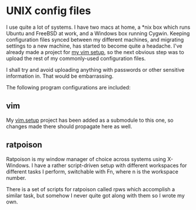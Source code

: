 # UNIX config files

I use quite a lot of systems.  I have two macs at home, a \*nix box which runs
Ubuntu and FreeBSD at work, and a Windows box running Cygwin.  Keeping
configuration files synced between my different machines, and migrating settings
to a new machine, has started to become quite a headache.  I've already made a
project for [my vim setup](https://github.com/dpwright/vim.setup), so the next
obvious step was to upload the rest of my commonly-used configuration files.

I shall try and avoid uploading anything with passwords or other sensitive
information in.  That would be embarrassing.

The following program configurations are included:

## vim

My [vim.setup](https://github.com/dpwright/vim.setup) project has been added as
a submodule to this one, so changes made there should propagate here as well.

## ratpoison

Ratpoison is my window manager of choice across systems using X-Windows.  I have
a rather script-driven setup with different workspaces for different tasks I
perform, switchable with <Cmd-key>Fn, where n is the workspace number.

There is a set of scripts for ratpoison called rpws which accomplish a similar
task, but somehow I never quite got along with them so I wrote my own.

